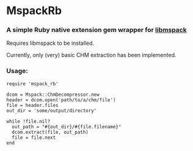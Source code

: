 # MspackRb

### A simple Ruby native extension gem wrapper for [libmspack](https://www.cabextract.org.uk/libmspack/)

Requires libmspack to be installed.

Currently, only (very) basic CHM extraction has been implemented.

### Usage:
    require 'mspack_rb'

    dcom = Mspack::ChmDecompressor.new
    header = dcom.open('path/to/a/chm/file')
    file = header.files
    out_dir = 'some/output/directory'

    while !file.nil?
      out_path = "#{out_dir}/#{file.filename}"
      dcom.extract(file, out_path)
      file = file.next
    end
